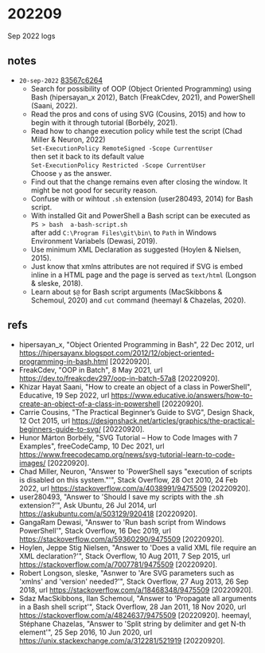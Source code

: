 # 202209
Sep 2022 logs


## notes
+ `20-sep-2022` [83567c6264](https://github.com/dudung/psh-svg/tree/83567c6264)
  - Search for possibility of OOP (Object Oriented Programming) using Bash (hipersayan_x 2012), Batch (FreakCdev, 2021), and PowerShell (Saani, 2022).
  - Read the pros and cons of using SVG (Cousins, 2015) and how to begin with it through tutorial (Borbély, 2021).
  - Read how to change execution policy while test the script (Chad Miller & Neuron, 2022) \
    `Set-ExecutionPolicy RemoteSigned -Scope CurrentUser` \
    then set it back to its default value \
    `Set-ExecutionPolicy Restricted -Scope CurrentUser` \
    Choose `y` as the answer.
  - Find out that the change remains even after closing the window. It might be not good for security reason.
  - Confuse with or wihtout `.sh` extension (user280493, 2014) for Bash script.
  - With installed Git and PowerShell a Bash script can be executed as \
    `PS > bash  a-bash-script.sh` \
    after add `C:\Program Files\git\bin\` to `Path` in Windows Environment Variabels (Dewasi, 2019).
  - Use minimum XML Declaration as suggested (Hoylen & Nielsen, 2015).
  - Just know that xmlns attributes are not required if SVG is embed inline in a HTML page and the page is served as `text/html` (Longson & sleske, 2018).
  - Learn about `$@` for Bash script arguments (MacSkibbons & Schemoul, 2020) and `cut` command (heemayl & Chazelas, 2020).

## refs
+ hipersayan_x, "Object Oriented Programming in Bash", 22 Dec 2012, url <https://hipersayanx.blogspot.com/2012/12/object-oriented-programming-in-bash.html> [20220920].
+ FreakCdev, "OOP in Batch", 8 May 2021, url <https://dev.to/freakcdev297/oop-in-batch-57a8> [20220920].
+ Khizar Hayat Saani, "How to create an object of a class in PowerShell", Educative, 19 Sep 2022, url <https://www.educative.io/answers/how-to-create-an-object-of-a-class-in-powershell> [20220920].
+ Carrie Cousins, "The Practical Beginner’s Guide to SVG", Design Shack, 12 Oct 2015, url <https://designshack.net/articles/graphics/the-practical-beginners-guide-to-svg/> [20220920].
+ Hunor Márton Borbély, "SVG Tutorial – How to Code Images with 7 Examples", freeCodeCamp, 10 Dec 2021, url <https://www.freecodecamp.org/news/svg-tutorial-learn-to-code-images/> [20220920].
+ Chad Miller, Neuron, "Answer to 'PowerShell says "execution of scripts is disabled on this system."'", Stack Overflow, 28 Oct 2010, 24 Feb 2022, url <https://stackoverflow.com/a/4038991/9475509> [20220920].
+ user280493, "Answer to 'Should I save my scripts with the .sh extension?'", Ask Ubuntu, 26 Jul 2014, url <https://askubuntu.com/a/503129/920418> [20220920].
+ GangaRam Dewasi, "Answer to 'Run bash script from Windows PowerShell'", Stack Overflow, 16 Dec 2019, url <https://stackoverflow.com/a/59360290/9475509> [20220920].
+ Hoylen, Jeppe Stig Nielsen, "Answer to 'Does a valid XML file require an XML declaration?'", Stack Overflow, 10 Aug 2011, 7 Sep 2015, url <https://stackoverflow.com/a/7007781/9475509> [20220920].
+ Robert Longson, sleske, "Asnwer to 'Are SVG parameters such as 'xmlns' and 'version' needed?'", Stack Overflow, 27 Aug 2013, 26 Sep 2018, url <https://stackoverflow.com/a/18468348/9475509> [20220920].
+ Sdaz MacSkibbons, Ilan Schemoul, "Answer to 'Propagate all arguments in a Bash shell script'", Stack Overflow, 28 Jan 2011, 18 Nov 2020, url <https://stackoverflow.com/a/4824637/9475509> [20220920].
heemayl, Stéphane Chazelas, "Answer to 'Split string by delimiter and get N-th element'", 25 Sep 2016, 10 Jun 2020, url <https://unix.stackexchange.com/a/312281/521919> [20220920].
